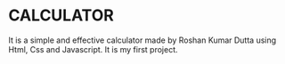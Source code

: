 # CALCULATOR
It is a simple and effective calculator made by Roshan Kumar Dutta using Html, Css and Javascript. It is my first project.
